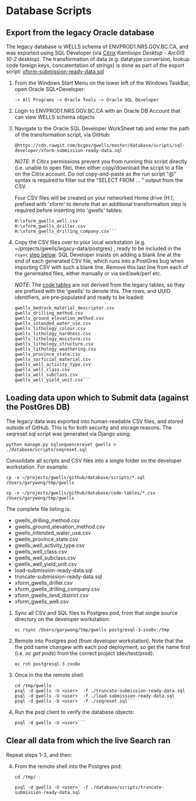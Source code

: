 # Database Scripts

## Export from the legacy Oracle database

The legacy database is WELLS schema of ENVPROD1.NRS.GOV.BC.CA, and was exported using SQL Developer (via [Citrix](https://dts.gov.bc.ca/Citrix/BCGOVWeb/) *Kamloops Desktop - ArcGIS 10-2* desktop).  The transformation of data (e.g. datatype conversion, lookup code foreign keys, concatentation of strings) is done as part of the export script:
    [xform-submission-ready-data.sql](scripts/sql-developer/xform-submission-ready-data.sql)

1. From the Windows Start Menu on the lower left of the Windows TaskBar, open Oracle SQL*Developer:

    ```-> All Programs -> Oracle Tools -> Oracle SQL Developer```

2. Login to ENVPROD1.NRS.GOV.BC.CA with an Oracle DB Account that can view WELLS schema objects

3.  Navigate to the Oracle SQL Developer WorkSheet tab and enter the path of the transformation script, via GitHub:

    `@https://cdn.rawgit.com/bcgov/gwells/master/database/scripts/sql-developer/xform-submission-ready-data.sql`

    *NOTE*: If Citirx permissions prevent you from running this script directly (i.e. unable to open file), then either
    copy/download the script to a file on the Citrix account.  Do not copy-and-paste as the run script "@" syntax is 
    required to filter out the "SELECT FROM ... " output from the CSV.

    Four CSV files will be created on your networked Home drive (H:\), prefixed with 'xform' to denote that an additional transformation step is required before inserting into 'gwells' tables:
    ```H:\xform_gwells_land_district.csv    
    H:\xform_gwells_well.csv
    H:\xform_gwells_driller.csv
    H:\xform_gwells_drilling_company.csv```

4. Copy the CSV files over to your local workstation (e.g. ~/projects/gwells/legacy-data/postgres) , ready to be included in the
    `rsync` [step below](#rsync-csv).  SQL Developer insists on adding a blank line at the end of each generated CSV file, which
    runs into a PostGres bug when importing CSV with such a blank line.   Remove this last line from each of the genereated files, either manually or via sed/awk/perl etc.

   *NOTE*: The [code tables](code-tables) are not derived from the legacy tables, so they are prefixed
   with the 'gwells' to denote this.  The rows, and UUID identifiers, are pre-populated and ready to be loaded:
    ```gwells_bedrock_material.csv
    gwells_bedrock_material_descriptor.csv
    gwells_drilling_method.csv
    gwells_ground_elevation_method.csv
    gwells_intended_water_use.csv
    gwells_lithology_colour.csv
    gwells_lithology_hardness.csv
    gwells_lithology_moisture.csv
    gwells_lithology_structure.csv
    gwells_lithology_weathering.csv
    gwells_province_state.csv
    gwells_surficial_material.csv
    gwells_well_activity_type.csv
    gwells_well_class.csv
    gwells_well_subclass.csv
    gwells_well_yield_unit.csv```    

## Loading data upon which to Submit data (against the PostGres DB) 

The legacy data was exported into human-readable CSV files, and stored outside of GitHub.  This is for both 
security and storage reasons.  The seqreset.sql script was generated via Django using:

```python manage.py sqlsequencereset gwells > ./database/scripts/seqreset.sql```

Consolidate all scripts and CSV files into a single folder on the developer workstation.  For example:

```cp -v ~/projects/gwells/github/database/scripts/*.sql /Users/garywong/tmp/gwells```

```cp -v ~/projects/gwells/github/database/code-tables/*.csv  /Users/garywong/tmp/gwells```

The complete file listing is:
- gwells_drilling_method.csv
- gwells_ground_elevation_method.csv
- gwells_intended_water_use.csv
- gwells_province_state.csv
- gwells_well_activity_type.csv
- gwells_well_class.csv
- gwells_well_subclass.csv
- gwells_well_yield_unit.csv
- load-submission-ready-data.sql
- truncate-submission-ready-data.sql
- xform_gwells_driller.csv
- xform_gwells_drilling_company.csv
- xform_gwells_land_district.csv
- xform_gwells_well.csv

1.  Sync all CSV and SQL files to Postgres pod, from that single source directory <a id="rsync-csv"></a> on the developer workstation:

    ```oc rsync /Users/garywong/tmp/gwells postgresql-3-zxo8x:/tmp```

2.  Remote into Postgres pod (from developer workstation).  Note that the the pod name changew with
each pod deployment, so get the name first (i.e. *oc get pods*) from the correct project (dev/test/prod):

    ```oc rsh postgresql-3-zxo8x```

3.  Once in the the remote shell:
    ```
    cd /tmp/gwells  
    psql -d gwells -U <user>  -f ./truncate-submission-ready-data.sql
    psql -d gwells -U <user>  -f ./load-submission-ready-data.sql
    psql -d gwells -U <user>  -f ./seqreset.sql```

4. Run the psql client to verify the database objects:

    ```
    psql -d gwells -U <user>```

## Clear all data from which the live Search ran

Repeat steps 1-3, and then:

4.  From the remote shell into the Postgres pod:

    ```
    cd /tmp/ 
    ```

    ```
    psql -d gwells -U <user>  -f ./database/scripts/truncate-submission-ready-data.sql
    ```